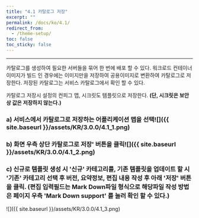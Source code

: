 ```yaml
---
title: "4.1 카탈로그 저장"
excerpt: ""
permalink: /docs/ko/4.1/
redirect_from:
  - /theme-setup/
toc: false
toc_sticky: false
---
```


---
카탈로그를 생성하여 필요한 서버들을 묶어 한 번에 배포 할 수 있다. 워크로드 컨테이너 이미지가 빌드 인 경우에는 이미지만을 저장하여 공용이미지로 변환하여 카탈로그로 저장한다. 저장된 카탈로그는 서비스 카탈로그에서 확인 할 수 있다.

카탈로그 저장시 설정의 컨피그 맵, 시크릿도 템플릿으로 저장한다. **\(단, 시크릿은 보안상 값은 저장하지 않는다.\)**

### a\) 서비스에서 카탈로그로 저장하는 어플리케이션 맵을 선택![]({{ site.baseurl }}/assets/KR/3.0.0/4.1_1.png)

### b\) 화면 우측 상단 카탈로그로 저장' 버튼을 클릭![]({{ site.baseurl }}/assets/KR/3.0.0/4.1_2.png)

### c\) 신규로 템플릿 생성 시 '신규' 카테고리를, 기존 템플릿을 업데이트 할 시 '기존' 카테고리 선택 후 버전, 요약정보, 편집 내용 작성 후 아래 '저장' 버튼을 클릭. \(편집 입력필드는 Mark Down파일 형식으로 해당파일 작성 방법은 페이지 우측 'Mark Down support' 를 눌러 확인 할 수 있다.\)
![]({{ site.baseurl }}/assets/KR/3.0.0/4.1_3.png)
